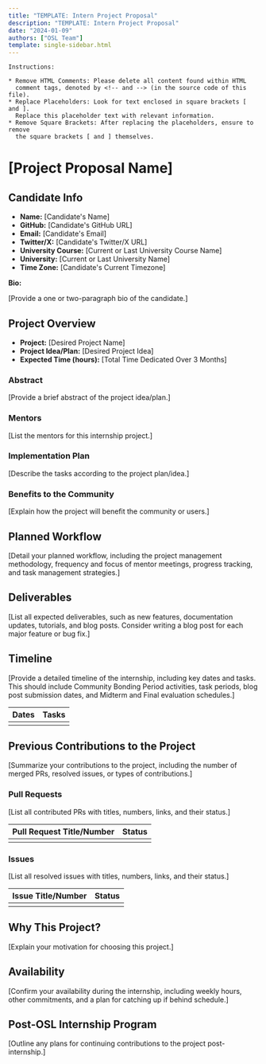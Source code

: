 ```yaml
---
title: "TEMPLATE: Intern Project Proposal"
description: "TEMPLATE: Intern Project Proposal"
date: "2024-01-09"
authors: ["OSL Team"]
template: single-sidebar.html
---
```


```
Instructions:

* Remove HTML Comments: Please delete all content found within HTML
  comment tags, denoted by <!-- and --> (in the source code of this file).
* Replace Placeholders: Look for text enclosed in square brackets [ and ].
  Replace this placeholder text with relevant information.
* Remove Square Brackets: After replacing the placeholders, ensure to remove
  the square brackets [ and ] themselves.
```

# [Project Proposal Name]

## Candidate Info

- **Name:** [Candidate's Name]
- **GitHub:** [Candidate's GitHub URL]
- **Email:** [Candidate's Email]
- **Twitter/X:** [Candidate's Twitter/X URL]
- **University Course:** [Current or Last University Course Name]
- **University:** [Current or Last University Name]
- **Time Zone:** [Candidate's Current Timezone]

**Bio:**

[Provide a one or two-paragraph bio of the candidate.]

## Project Overview

- **Project:** [Desired Project Name]
- **Project Idea/Plan:** [Desired Project Idea]
- **Expected Time (hours):** [Total Time Dedicated Over 3 Months]

### Abstract

[Provide a brief abstract of the project idea/plan.]

### Mentors

[List the mentors for this internship project.]

### Implementation Plan

[Describe the tasks according to the project plan/idea.]

### Benefits to the Community

[Explain how the project will benefit the community or users.]

## Planned Workflow

[Detail your planned workflow, including the project management methodology,
frequency and focus of mentor meetings, progress tracking, and task management
strategies.]

## Deliverables

[List all expected deliverables, such as new features, documentation updates,
tutorials, and blog posts. Consider writing a blog post for each major feature
or bug fix.]

## Timeline

[Provide a detailed timeline of the internship, including key dates and tasks.
This should include Community Bonding Period activities, task periods, blog post
submission dates, and Midterm and Final evaluation schedules.]

| Dates | Tasks |
| :---- | :---- |
|       |       |

## Previous Contributions to the Project

[Summarize your contributions to the project, including the number of merged
PRs, resolved issues, or types of contributions.]

### Pull Requests

[List all contributed PRs with titles, numbers, links, and their status.]

| Pull Request Title/Number | Status |
| :------------------------ | :----- |
|                           |        |

### Issues

[List all resolved issues with titles, numbers, links, and their status.]

| Issue Title/Number | Status |
| :----------------- | :----- |
|                    |        |

## Why This Project?

[Explain your motivation for choosing this project.]

## Availability

[Confirm your availability during the internship, including weekly hours, other
commitments, and a plan for catching up if behind schedule.]

## Post-OSL Internship Program

[Outline any plans for continuing contributions to the project post-internship.]
